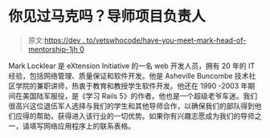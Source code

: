 # 你见过马克吗？导师项目负责人

> 原文:[https://dev . to/vetswhocode/have-you-meet-mark-head-of-mentorship-1jh 0](https://dev.to/vetswhocode/have-you-met-mark-head-of-mentorship-1jh0)

Mark Locklear 是 eXtension Initiative 的一名 web 开发人员，拥有 20 年的 IT 经验，包括网络管理、质量保证和软件开发。他是 Asheville Buncombe 技术社区学院的兼职讲师，热衷于教育和教授学生软件开发。他还在 1990 -2003 年期间在美国陆军服役，是《学习 Rails 5》的作者。他也是一个超级老爷车迷。我们很高兴这位退伍军人选择与我们的学生和其他导师合作，以确保我们的部队得到他们应得的帮助，获得进入该行业的一切优势。如果你有兴趣志愿成为我们的导师之一，请填写网络应用程序上的联系表格。
